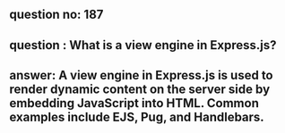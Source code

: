 
      
## question no: 187

## question : What is a view engine in Express.js?

## answer: A view engine in Express.js is used to render dynamic content on the server side by embedding JavaScript into HTML. Common examples include EJS, Pug, and Handlebars.
      